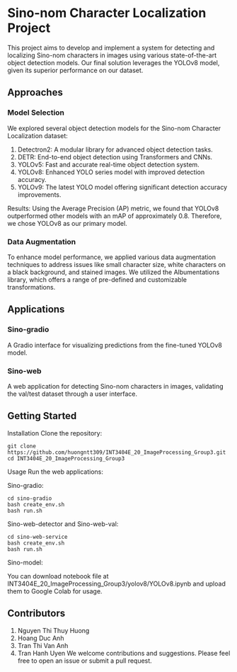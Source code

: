 # Sino-nom Character Localization Project
This project aims to develop and implement a system for detecting and localizing Sino-nom characters in images using various state-of-the-art object detection models. Our final solution leverages the YOLOv8 model, given its superior performance on our dataset.

## Approaches
### Model Selection
We explored several object detection models for the Sino-nom Character Localization dataset:

1. Detectron2: A modular library for advanced object detection tasks.
2. DETR: End-to-end object detection using Transformers and CNNs.
3. YOLOv5: Fast and accurate real-time object detection system.
4. YOLOv8: Enhanced YOLO series model with improved detection accuracy.
5. YOLOv9: The latest YOLO model offering significant detection accuracy improvements.

Results: Using the Average Precision (AP) metric, we found that YOLOv8 outperformed other models with an mAP of approximately 0.8. Therefore, we chose YOLOv8 as our primary model.

### Data Augmentation
To enhance model performance, we applied various data augmentation techniques to address issues like small character size, white characters on a black background, and stained images. We utilized the Albumentations library, which offers a range of pre-defined and customizable transformations.

## Applications
### Sino-gradio
A Gradio interface for visualizing predictions from the fine-tuned YOLOv8 model.

### Sino-web
A web application for detecting Sino-nom characters in images, validating the val/test dataset through a user interface.

## Getting Started
 
Installation
Clone the repository:
```
git clone https://github.com/huongntt309/INT3404E_20_ImageProcessing_Group3.git
cd INT3404E_20_ImageProcessing_Group3
```
Usage
Run the web applications:

Sino-gradio:
```
cd sino-gradio
bash create_env.sh
bash run.sh
```
Sino-web-detector and Sino-web-val:
```
cd sino-web-service
bash create_env.sh
bash run.sh
```
Sino-model:

You can download notebook file at INT3404E_20_ImageProcessing_Group3/yolov8/YOLOv8.ipynb and upload them to Google Colab for usage.

## Contributors
1. Nguyen Thi Thuy Huong
2. Hoang Duc Anh
3. Tran Thi Van Anh
4. Tran Hanh Uyen
We welcome contributions and suggestions. Please feel free to open an issue or submit a pull request.
